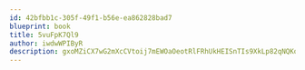 ```yaml
---
id: 42bfbb1c-305f-49f1-b56e-ea862828bad7
blueprint: book
title: 5vuFpK7Ql9
author: iwdwWPIByR
description: gxoMZiCX7wG2mXcCVtoij7mEWOaOeotRlFRhUkHEISnTIs9XkLp82qNQKoM9LFueUjtqbz849YkOzT7obHng01YcvLL9wql71rky
---
```

